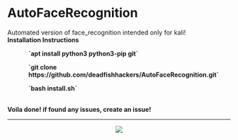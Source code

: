 # AutoFaceRecognition
Automated version of face_recognition
intended only for kali!
<br>
<b>Installation Instructions<b>
 <ol>
   <ul>`apt install python3 python3-pip git`</ul>
   <ul>`git clone https://github.com/deadfishhackers/AutoFaceRecognition.git`</ul>
   <ul>`bash install.sh`</ul>
 </ol>
  <br>
  <b>Voila done! if found any issues, create an issue!</b>
<hr>
<p align="center"><img src="http://i63.tinypic.com/b6r2if_th.png"></p>
